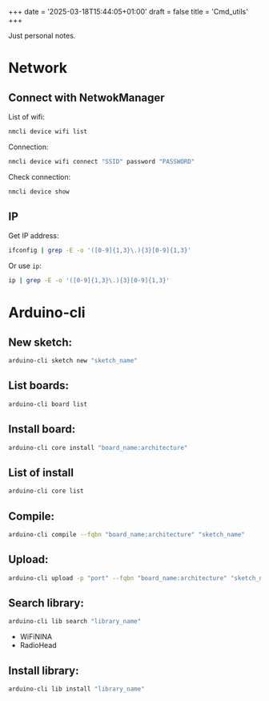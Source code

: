 +++
date = '2025-03-18T15:44:05+01:00'
draft = false
title = 'Cmd_utils'
+++

Just personal notes.



# Network
## Connect with NetwokManager
List of wifi:
```bash
nmcli device wifi list
```

Connection:
```bash
nmcli device wifi connect "SSID" password "PASSWORD"
```

Check connection:
```bash
nmcli device show
```

## IP
Get IP address:
```bash
ifconfig | grep -E -o '([0-9]{1,3}\.){3}[0-9]{1,3}'
```

Or use `ip`:
```bash
ip | grep -E -o '([0-9]{1,3}\.){3}[0-9]{1,3}'
```

# Arduino-cli
## New sketch:
```bash
arduino-cli sketch new "sketch_name"
```

## List boards:
```bash
arduino-cli board list
```

## Install board:
```bash
arduino-cli core install "board_name:architecture"
```

## List of install
```bash
arduino-cli core list
```

## Compile:
```bash
arduino-cli compile --fqbn "board_name:architecture" "sketch_name"
```

## Upload:
```bash
arduino-cli upload -p "port" --fqbn "board_name:architecture" "sketch_name"
```

## Search library:
```bash
arduino-cli lib search "library_name"
```
- WiFiNINA
- RadioHead


## Install library:
```bash
arduino-cli lib install "library_name"
```
